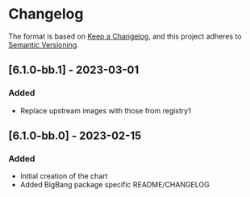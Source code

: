 # Changelog

The format is based on [Keep a Changelog](https://keepachangelog.com/en/1.0.0/), and this project adheres to [Semantic Versioning](https://semver.org/spec/v2.0.0.html).

## [6.1.0-bb.1] - 2023-03-01
### Added
- Replace upstream images with those from registry1

## [6.1.0-bb.0] - 2023-02-15
### Added
- Initial creation of the chart
- Added BigBang package specific README/CHANGELOG

